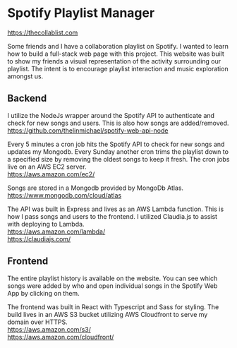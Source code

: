 # Spotify Playlist Manager

https://thecollablist.com

Some friends and I have a collaboration playlist on Spotify. I wanted to learn how to build a full-stack web page with this project. This website was built to show my friends a visual representation of the activity surrounding our playlist. The intent is to encourage playlist interaction and music exploration amongst us.

## Backend

I utilize the NodeJs wrapper around the Spotify API to authenticate and check for new songs and users. This is also how songs are added/removed.
<br/>https://github.com/thelinmichael/spotify-web-api-node

Every 5 minutes a cron job hits the Spotify API to check for new songs and updates my Mongodb. Every Sunday another cron trims the playlist down to a specified size by removing the oldest songs to keep it fresh. The cron jobs live on an AWS EC2 server.
<br/>https://aws.amazon.com/ec2/

Songs are stored in a Mongodb provided by MongoDb Atlas.
<br/>https://www.mongodb.com/cloud/atlas

The API was built in Express and lives as an AWS Lambda function. This is how I pass songs and users to the frontend. I utilized Claudia.js to assist with deploying to Lambda.
<br/>https://aws.amazon.com/lambda/
<br/>https://claudiajs.com/

## Frontend

The entire playlist history is available on the website. You can see which songs were added by who and open individual songs in the Spotify Web App by clicking on them.

The frontend was built in React with Typescript and Sass for styling. The build lives in an AWS S3 bucket utilizing AWS Cloudfront to serve my domain over HTTPS.
<br/>https://aws.amazon.com/s3/
<br/>https://aws.amazon.com/cloudfront/
